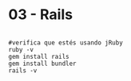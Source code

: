 03 - Rails
===

<pre><code data-trim>
#verifica que estés usando jRuby
ruby -v
gem install rails
gem install bundler
rails -v
</code></pre>